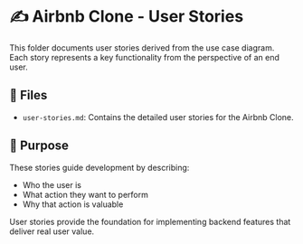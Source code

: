 # ✍️ Airbnb Clone - User Stories

This folder documents user stories derived from the use case diagram. Each story represents a key functionality from the perspective of an end user.

## 📁 Files
- `user-stories.md`: Contains the detailed user stories for the Airbnb Clone.

## 🧠 Purpose
These stories guide development by describing:
- Who the user is
- What action they want to perform
- Why that action is valuable

User stories provide the foundation for implementing backend features that deliver real user value.
